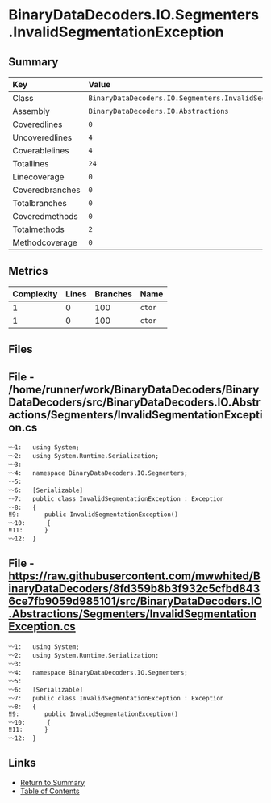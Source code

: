 ﻿# BinaryDataDecoders.IO.Segmenters.InvalidSegmentationException

## Summary

| Key             | Value                                                           |
| :-------------- | :-------------------------------------------------------------- |
| Class           | `BinaryDataDecoders.IO.Segmenters.InvalidSegmentationException` |
| Assembly        | `BinaryDataDecoders.IO.Abstractions`                            |
| Coveredlines    | `0`                                                             |
| Uncoveredlines  | `4`                                                             |
| Coverablelines  | `4`                                                             |
| Totallines      | `24`                                                            |
| Linecoverage    | `0`                                                             |
| Coveredbranches | `0`                                                             |
| Totalbranches   | `0`                                                             |
| Coveredmethods  | `0`                                                             |
| Totalmethods    | `2`                                                             |
| Methodcoverage  | `0`                                                             |

## Metrics

| Complexity | Lines | Branches | Name    |
| :--------- | :---- | :------- | :------ |
| 1          | 0     | 100      | `ctor`  |
| 1          | 0     | 100      | `ctor`  |

## Files

## File - /home/runner/work/BinaryDataDecoders/BinaryDataDecoders/src/BinaryDataDecoders.IO.Abstractions/Segmenters/InvalidSegmentationException.cs

```CSharp
〰1:   using System;
〰2:   using System.Runtime.Serialization;
〰3:   
〰4:   namespace BinaryDataDecoders.IO.Segmenters;
〰5:   
〰6:   [Serializable]
〰7:   public class InvalidSegmentationException : Exception
〰8:   {
‼9:       public InvalidSegmentationException()
〰10:      {
‼11:      }
〰12:  }
```

## File - https://raw.githubusercontent.com/mwwhited/BinaryDataDecoders/8fd359b8b3f932c5cfbd8436ce7fb9059d985101/src/BinaryDataDecoders.IO.Abstractions/Segmenters/InvalidSegmentationException.cs

```CSharp
〰1:   using System;
〰2:   using System.Runtime.Serialization;
〰3:   
〰4:   namespace BinaryDataDecoders.IO.Segmenters;
〰5:   
〰6:   [Serializable]
〰7:   public class InvalidSegmentationException : Exception
〰8:   {
‼9:       public InvalidSegmentationException()
〰10:      {
‼11:      }
〰12:  }
```

## Links

* [Return to Summary](Summary.md)
* [Table of Contents](../TOC.md)

